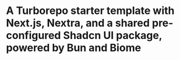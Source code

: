 # A Turborepo starter template with Next.js, Nextra, and a shared pre-configured Shadcn UI package, powered by Bun and Biome
